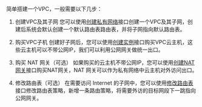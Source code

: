 简单搭建一个VPC，一般需要以下几步：

1. 创建VPC及其子网
您可以使用[创建私有网络](http://tce.fsphere.cn/doc/api/245/1309)接口创建一个VPC及其子网，创建后系统会默认创建一个默认路由表路由表，并将子网指向默认路由表。

2. 购买VPC子机 
创建好子网后，您可以使用[创建实例](http://tce.fsphere.cn/doc/api/229/1350)接口购买VPC云主机，这些云主机可以不带公网IP，我们可以利用公网网关做统一出口。

3. 购买 NAT 网关（可选）
如果购买的云主机不带公网IP，您可以使用[创建NAT网关](/doc/api/245/4094)接口购买NAT网关，NAT 网关可以作为私有网络中云主机对外访问出口。

4. 修改路由表（可选）
在需要访问 Internet 的子网中，您可以使用[修改路由表](http://tce.fsphere.cn/doc/api/245/1417)接口修改路由表策略，新增一条路由策略，将需要外访的目标网段下一跳指向公网网关。
